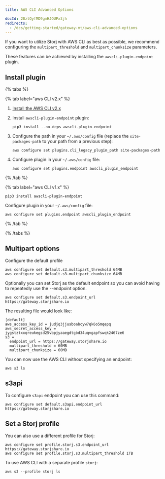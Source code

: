 ```yaml
---
title: AWS CLI Advanced Options

docId: 20zlQyfMD9gmHJOUPx3jh
redirects:
  - /dcs/getting-started/gateway-mt/aws-cli-advanced-options
---
```


If you want to utilize Storj with AWS CLI as best as possible, we recommend configuring the `multipart_threshold` and `multipart_chunksize` parameters.

These features can be achieved by installing the `awscli-plugin-endpoint` plugin.

## Install plugin

{% tabs %}

{% tab label="aws CLI v2.x" %}

1.  [Install the AWS CLI v2.x](https://docs.aws.amazon.com/cli/latest/userguide/cli-chap-getting-started.html)

2.  Install `awscli-plugin-endpoint` plugin:

    ```shell
    pip3 install --no-deps awscli-plugin-endpoint
    ```

3.  Configure the path in your `~/.aws/config` file (replace the `site-packages-path` to your path from a previous step):

    ```shell
    aws configure set plugins.cli_legacy_plugin_path site-packages-path
    ```

4.  Configure plugin in your `~/.aws/config` file:

    ```shell
    aws configure set plugins.endpoint awscli_plugin_endpoint
    ```

{% /tab %}

{% tab label="aws CLI v1.x" %}

```shell
pip3 install awscli-plugin-endpoint
```

Configure plugin in your `~/.aws/config` file:

```shell
aws configure set plugins.endpoint awscli_plugin_endpoint
```

{% /tab %}

{% /tabs %}

## Multipart options

Configure the default profile

```shell
aws configure set default.s3.multipart_threshold 64MB
aws configure set default.s3.multipart_chunksize 64MB
```

Optionally you can set Storj as the default endpoint so you can avoid having to repeatedly use the --endpoint option.

```shell
aws configure set default.s3.endpoint_url https://gateway.storjshare.io
```

The resulting file would look like:

```none
[default]
aws_access_key_id = judjq3jjusboabcyw7qk6o5mqepq
aws_secret_access_key = jygstztxxqreukegsd25vbpjyaaegdtgbd34uqvgapfswqk2467ze6
s3 =
  endpoint_url = https://gateway.storjshare.io
  multipart_threshold = 60MB
  multipart_chunksize = 60MB
```

You can now use the AWS CLI without specifying an endpoint:

```shell
aws s3 ls
```

## s3api

To configure `s3api` endpoint you can use this command:

```shell
aws configure set default.s3api.endpoint_url https://gateway.storjshare.io
```

## Set a Storj profile

You can also use a different profile for Storj:

```shell
aws configure set profile.storj.s3.endpoint_url https://gateway.storjshare.io
aws configure set profile.storj.s3.multipart_threshold 1TB
```

To use AWS CLI with a separate profile `storj`:

```shell
aws s3 --profile storj ls
```
